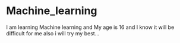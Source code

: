 # Machine_learning
I am learning Machine learning and My age is 16 and I know it will be difficult for me also i will try my best...

